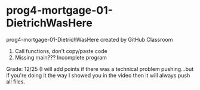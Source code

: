 # prog4-mortgage-01-DietrichWasHere
prog4-mortgage-01-DietrichWasHere created by GitHub Classroom

1) Call functions, don't copy/paste code
2) Missing main??? Incomplete program

Grade: 12/25 (I will add points if there was a technical problem pushing...but if you're doing it the way I showed you in the video then it will always push all files.
